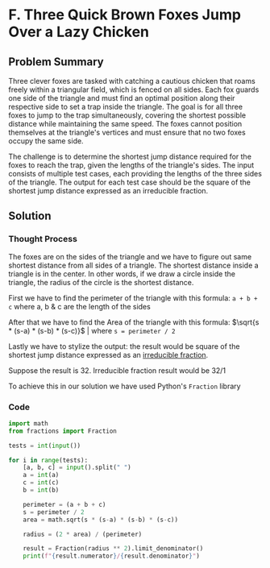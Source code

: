# F. Three Quick Brown Foxes Jump Over a Lazy Chicken

## Problem Summary

Three clever foxes are tasked with catching a cautious chicken that roams freely within a triangular field, which is fenced on all sides.
Each fox guards one side of the triangle and must find an optimal position along their respective side to set a trap inside the triangle.
The goal is for all three foxes to jump to the trap simultaneously, covering the shortest possible distance while maintaining the same speed.
The foxes cannot position themselves at the triangle's vertices and must ensure that no two foxes occupy the same side.

The challenge is to determine the shortest jump distance required for the foxes to reach the trap, given the lengths of the triangle's sides.
The input consists of multiple test cases, each providing the lengths of the three sides of the triangle. The output for each test case should be the square of the shortest jump distance expressed as an irreducible fraction.

## Solution

### Thought Process

The foxes are on the sides of the triangle and we have to figure out same shortest distance from all sides of a triangle.
The shortest distance inside a triangle is in the center. In other words, if we draw a circle inside the triangle, the radius of the circle is the shortest distance.

First we have to find the perimeter of the triangle with this formula: `a + b + c` where a, b & c are the length of the sides

After that we have to find the Area of the triangle with this formula: $\sqrt{s * (s-a) * (s-b) * (s-c)}$ | where <code>s = perimeter / 2</code>

Lastly we have to stylize the output: the result would be square of the shortest jump distance expressed as an [irreducible fraction](https://en.wikipedia.org/wiki/Irreducible_fraction).

Suppose the result is 32. Irreducible fraction result would be $32/1$

To achieve this in our solution we have used Python's `Fraction` library

### Code
```python
import math
from fractions import Fraction

tests = int(input())

for i in range(tests):
    [a, b, c] = input().split(" ")
    a = int(a)
    c = int(c)
    b = int(b)

    perimeter = (a + b + c)
    s = perimeter / 2
    area = math.sqrt(s * (s-a) * (s-b) * (s-c))

    radius = (2 * area) / (perimeter)

    result = Fraction(radius ** 2).limit_denominator()
    print(f"{result.numerator}/{result.denominator}")
```
